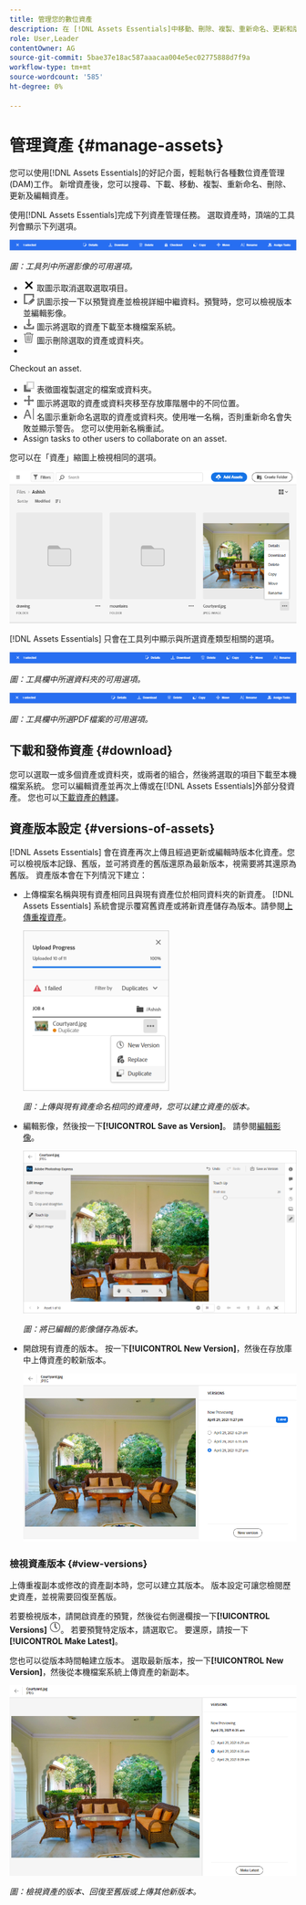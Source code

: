 ```yaml
---
title: 管理您的數位資產
description: 在 [!DNL Assets Essentials]中移動、刪除、複製、重新命名、更新和版本您的資產。
role: User,Leader
contentOwner: AG
source-git-commit: 5bae37e18ac587aaacaa004e5ec02775888d7f9a
workflow-type: tm+mt
source-wordcount: '585'
ht-degree: 0%

---
```



# 管理資產 {#manage-assets}

您可以使用[!DNL Assets Essentials]的好記介面，輕鬆執行各種數位資產管理(DAM)工作。 新增資產後，您可以搜尋、下載、移動、複製、重新命名、刪除、更新及編輯資產。

使用[!DNL Assets Essentials]完成下列資產管理任務。 選取資產時，頂端的工具列會顯示下列選項。

![選取資產時的工具列選項](assets/toolbar-image-selected.png)

*圖：工具列中所選影像的可用選項。*

* ![取消選](assets/do-not-localize/close-icon.png) 取圖示取消選取選取項目。
* ![詳細資](assets/do-not-localize/edit-in-icon.png) 訊圖示按一下以預覽資產並檢視詳細中繼資料。預覽時，您可以檢視版本並編輯影像。
* ![下載](assets/do-not-localize/download-icon.png) 圖示將選取的資產下載至本機檔案系統。
* ![刪除](assets/do-not-localize/delete-icon.png) 圖示刪除選取的資產或資料夾。
* 

   <!-- ![checkout icon](assets/do-not-localize/checkout-icon.png) --> Checkout an asset.
* ![複製](assets/do-not-localize/copy-icon.png) 表徵圖複製選定的檔案或資料夾。
* ![移動](assets/do-not-localize/move-icon.png) 圖示將選取的資產或資料夾移至存放庫階層中的不同位置。
* ![重新命](assets/do-not-localize/rename-icon.png) 名圖示重新命名選取的資產或資料夾。使用唯一名稱，否則重新命名會失敗並顯示警告。 您可以使用新名稱重試。
* 
   <!-- ![assign task icon](assets/do-not-localize/assign-task-icon.png) --> Assign tasks to other users to collaborate on an asset.

您可以在「資產」縮圖上檢視相同的選項。

![資產縮圖上的選項以管理資產](assets/options-on-thumbnail.png)

[!DNL Assets Essentials] 只會在工具列中顯示與所選資產類型相關的選項。

![選取資產時的工具列選項](assets/toolbar-folder-selected.png)

*圖：工具欄中所選資料夾的可用選項。*

![選取資產時的工具列選項](assets/toolbar-pdf-selected.png)

*圖：工具欄中所選PDF檔案的可用選項。*

## 下載和發佈資產 {#download}

您可以選取一或多個資產或資料夾，或兩者的組合，然後將選取的項目下載至本機檔案系統。 您可以編輯資產並再次上傳或在[!DNL Assets Essentials]外部分發資產。 您也可以[下載資產的轉譯](/help/add-delete.md#renditions)。

## 資產版本設定 {#versions-of-assets}

<!-- 
TBD: query for engineering: How many versions are maintained. What happens when we reach that limit? Are old versions automatically removed? -->

[!DNL Assets Essentials] 會在資產再次上傳且經過更新或編輯時版本化資產。您可以檢視版本記錄、舊版，並可將資產的舊版還原為最新版本，視需要將其還原為舊版。 資產版本會在下列情況下建立：

* 上傳檔案名稱與現有資產相同且與現有資產位於相同資料夾的新資產。 [!DNL Assets Essentials] 系統會提示覆寫舊資產或將新資產儲存為版本。請參閱[上傳重複資產](/help/add-delete.md#resolve-upload-fails)。

   ![上傳時建立版本](assets/uploads-manage-duplicates.png)

   *圖：上傳與現有資產命名相同的資產時，您可以建立資產的版本。*

* 編輯影像，然後按一下&#x200B;**[!UICONTROL Save as Version]**。 請參閱[編輯影像](/help/edit-images.md)。

   ![將已編輯的影像儲存為版本](assets/edit-image2.png)

   *圖：將已編輯的影像儲存為版本。*

* 開啟現有資產的版本。 按一下&#x200B;**[!UICONTROL New Version]**，然後在存放庫中上傳資產的較新版本。

   ![從版本記錄上傳資產新版本的選項](assets/view-asset-versions2.png)

### 檢視資產版本 {#view-versions}

上傳重複副本或修改的資產副本時，您可以建立其版本。 版本設定可讓您檢閱歷史資產，並視需要回復至舊版。

若要檢視版本，請開啟資產的預覽，然後從右側邊欄按一下&#x200B;**[!UICONTROL Versions]** ![版本圖示](assets/do-not-localize/versions-clock-icon.png)。 若要預覽特定版本，請選取它。 要還原，請按一下&#x200B;**[!UICONTROL Make Latest]**。

您也可以從版本時間軸建立版本。 選取最新版本，按一下&#x200B;**[!UICONTROL New Version]**，然後從本機檔案系統上傳資產的新副本。

![檢視資產版本](assets/view-asset-versions1.png)

*圖：檢視資產的版本、回復至舊版或上傳其他新版本。*

